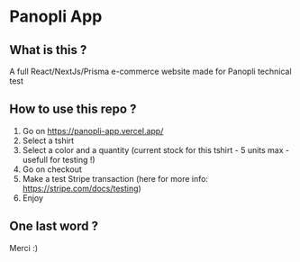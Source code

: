 # Panopli App

## What is this ?

A full React/NextJs/Prisma e-commerce website made for Panopli technical test

## How to use this repo ?

1. Go on https://panopli-app.vercel.app/
2. Select a tshirt
3. Select a color and a quantity (current stock for this tshirt - 5 units max - usefull for testing !)
4. Go on checkout
5. Make a test Stripe transaction (here for more info: https://stripe.com/docs/testing) 
6. Enjoy 

## One last word ? 

Merci :)
